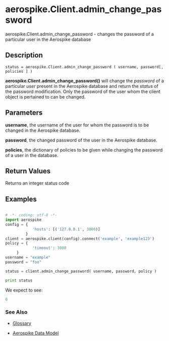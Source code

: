 
# aerospike.Client.admin_change_password

aerospike.Client.admin_change_password - changes the password of a particular user in the Aerospike database

## Description

```
status = aerospike.Client.admin_change_password ( username, password[, policies ] )

```

**aerospike.Client.admin_change_password()** will change the *password* of a
particular *user* present in the Aerospike database and return the *status* of the password modification. Only the password of the user whom the client object is pertained to can be changed.

## Parameters

**username**, the username of the user for  whom the password is to be changed
in the Aerospike database.

**password**, the changed password of the user in the Aerospike database.

**policies**, the dictionary of policies to be given while changing the password of a user in the database.   

## Return Values
Returns an integer status code

## Examples

```python

# -*- coding: utf-8 -*-
import aerospike
config = {
            'hosts': [('127.0.0.1', 3000)]
         }
client = aerospike.client(config).connect('example', 'example123')
policy = {
            'timeout': 1000
	 }
username = "example"
password = "foo"

status = client.admin_change_password( username, password, policy )

print status

```

We expect to see:

```python
0
```



### See Also



- [Glossary](http://www.aerospike.com/docs/guide/glossary.html)

- [Aerospike Data Model](http://www.aerospike.com/docs/architecture/data-model.html)
